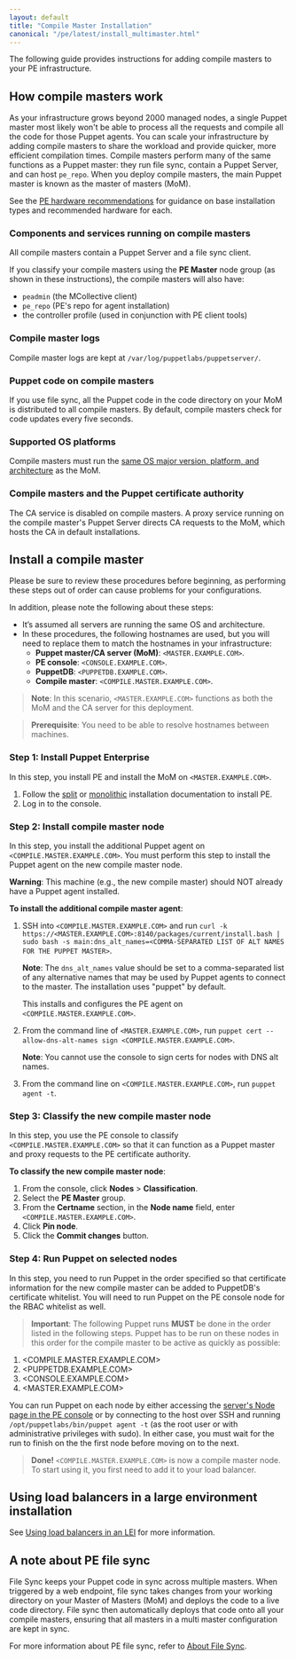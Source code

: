 ```yaml
---
layout: default
title: "Compile Master Installation"
canonical: "/pe/latest/install_multimaster.html"
---
```


The following guide provides instructions for adding compile masters to your PE infrastructure. 

## How compile masters work

As your infrastructure grows beyond 2000 managed nodes, a single Puppet master most likely won't be able to process all the requests and compile all the code for those Puppet agents. You can scale your infrastructure by adding compile masters to share the workload and provide quicker, more efficient compilation times. Compile masters perform many of the same functions as a Puppet master: they run file sync, contain a Puppet Server, and can host `pe_repo`. When you deploy compile masters, the main Puppet master is known as the master of masters (MoM).  

See the [PE hardware recommendations](./install_system_requirements.html#hardware-recommendations) for guidance on base installation types and recommended hardware for each.

### Components and services running on compile masters

All compile masters contain a Puppet Server and a file sync client.

If you classify your compile masters using the **PE Master** node group (as shown in these instructions), the compile masters will also have:

- `peadmin` (the MCollective client)
- `pe_repo` (PE's repo for agent installation)
- the controller profile (used in conjunction with PE client tools)

### Compile master logs

Compile master logs are kept at `/var/log/puppetlabs/puppetserver/`.
 
### Puppet code on compile masters

If you use file sync, all the Puppet code in the code directory on your MoM is distributed to all compile masters. By default, compile masters check for code updates every five seconds.    

### Supported OS platforms

Compile masters must run the [same OS major version, platform, and architecture](./install_system_requirements.html#puppet-master-platforms) as the MoM. 

### Compile masters and the Puppet certificate authority

The CA service is disabled on compile masters. A proxy service running on the compile master's Puppet Server directs CA requests to the MoM, which hosts the CA in default installations. 

## Install a compile master

Please be sure to review these procedures before beginning, as performing these steps out of order can cause problems for your configurations.

In addition, please note the following about these steps:

- It’s assumed all servers are running the same OS and architecture.
- In these procedures, the following hostnames are used, but you will need to replace them to match the hostnames in your infrastructure:
   - **Puppet master/CA server (MoM)**: `<MASTER.EXAMPLE.COM>`.
   - **PE console**: `<CONSOLE.EXAMPLE.COM>`.
   - **PuppetDB**: `<PUPPETDB.EXAMPLE.COM>`.
   - **Compile master**: `<COMPILE.MASTER.EXAMPLE.COM>`.

> **Note**: In this scenario, `<MASTER.EXAMPLE.COM>` functions as both the MoM and the CA server for this deployment.

> **Prerequisite**: You need to be able to resolve hostnames between machines.

### Step 1: Install Puppet Enterprise

In this step, you install PE and install the MoM on `<MASTER.EXAMPLE.COM>`.

1. Follow the [split](./install_pe_split.html) or [monolithic](./install_pe_mono.html) installation documentation to install PE.
2. Log in to the console.

### Step 2: Install compile master node

In this step, you install the additional Puppet agent on `<COMPILE.MASTER.EXAMPLE.COM>`. You must perform this step to install the Puppet agent on the new compile master node.

**Warning**: This machine (e.g., the new compile master) should NOT already have a Puppet agent installed.

**To install the additional compile master agent**:

1. SSH into `<COMPILE.MASTER.EXAMPLE.COM>` and run `curl -k https://<MASTER.EXAMPLE.COM>:8140/packages/current/install.bash | sudo bash -s main:dns_alt_names=<COMMA-SEPARATED LIST OF ALT NAMES FOR THE PUPPET MASTER>`.

   **Note**: The `dns_alt_names` value should be set to a comma-separated list of any alternative names that may be used by Puppet agents to connect to the master. The installation uses "puppet" by default.

   This installs and configures the PE agent on `<COMPILE.MASTER.EXAMPLE.COM>`.

2. From the command line of `<MASTER.EXAMPLE.COM>`, run `puppet cert --allow-dns-alt-names sign <COMPILE.MASTER.EXAMPLE.COM>`.

   **Note**: You cannot use the console to sign certs for nodes with DNS alt names.

3. From the command line on `<COMPILE.MASTER.EXAMPLE.COM>`, run `puppet agent -t`.

### Step 3: Classify the new compile master node

[classification]: ./images/quick/classification.png

In this step, you use the PE console to classify `<COMPILE.MASTER.EXAMPLE.COM>` so that it can function as a Puppet master and proxy requests to the PE certificate authority.

**To classify the new compile master node**:

1. From the console, click __Nodes__ > __Classification__.
2. Select the __PE Master__ group.
3. From the __Certname__ section, in the __Node name__ field, enter `<COMPILE.MASTER.EXAMPLE.COM>`.
4. Click __Pin node__.
5. Click the __Commit changes__ button.

### Step 4: Run Puppet on selected nodes

In this step, you need to run Puppet in the order specified so that certificate information for the new compile master can be added to PuppetDB's certificate whitelist. You will need to run Puppet on the PE console node for the RBAC whitelist as well.

>**Important**: The following Puppet runs **MUST** be done in the order listed in the following steps. Puppet has to be run on these nodes in this order for the compile master to be active as quickly as possible:

1. \<COMPILE.MASTER.EXAMPLE.COM>
2. \<PUPPETDB.EXAMPLE.COM>
3. \<CONSOLE.EXAMPLE.COM>
4. \<MASTER.EXAMPLE.COM>

You can run Puppet on each node by either accessing the [server's Node page in the PE console](./console_classes_groups_running_puppet.html#run-puppet-on-an-individual-node) or by connecting to the host over SSH and running `/opt/puppetlabs/bin/puppet agent -t` (as the root user or with administrative privileges with sudo). In either case, you must wait for the run to finish on the the first node before moving on to the next.

> **Done!** `<COMPILE.MASTER.EXAMPLE.COM>` is now a compile master node. To start using it, you first need to add it to your load balancer.

## Using load balancers in a large environment installation

See [Using load balancers in an LEI](./install_lei_load.html) for more information.

## A note about PE file sync

File Sync keeps your Puppet code in sync across multiple masters. When triggered by a web endpoint, file sync takes changes from your working directory on your Master of Masters (MoM) and deploys the code to a live code directory. File sync then automatically deploys that code onto all your compile masters, ensuring that all masters in a multi master configuration are kept in sync.

For more information about PE file sync, refer to [About File Sync](./cmgmt_filesync.html).

